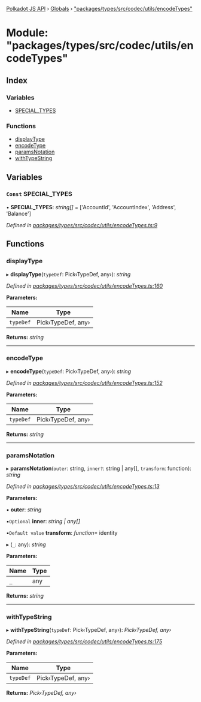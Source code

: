 [Polkadot JS API](../README.md) › [Globals](../globals.md) › ["packages/types/src/codec/utils/encodeTypes"](_packages_types_src_codec_utils_encodetypes_.md)

# Module: "packages/types/src/codec/utils/encodeTypes"

## Index

### Variables

* [SPECIAL_TYPES](_packages_types_src_codec_utils_encodetypes_.md#const-special_types)

### Functions

* [displayType](_packages_types_src_codec_utils_encodetypes_.md#displaytype)
* [encodeType](_packages_types_src_codec_utils_encodetypes_.md#encodetype)
* [paramsNotation](_packages_types_src_codec_utils_encodetypes_.md#paramsnotation)
* [withTypeString](_packages_types_src_codec_utils_encodetypes_.md#withtypestring)

## Variables

### `Const` SPECIAL_TYPES

• **SPECIAL_TYPES**: *string[]* = ['AccountId', 'AccountIndex', 'Address', 'Balance']

*Defined in [packages/types/src/codec/utils/encodeTypes.ts:9](https://github.com/polkadot-js/api/blob/c7e6e4003/packages/types/src/codec/utils/encodeTypes.ts#L9)*

## Functions

###  displayType

▸ **displayType**(`typeDef`: Pick‹TypeDef, any›): *string*

*Defined in [packages/types/src/codec/utils/encodeTypes.ts:160](https://github.com/polkadot-js/api/blob/c7e6e4003/packages/types/src/codec/utils/encodeTypes.ts#L160)*

**Parameters:**

Name | Type |
------ | ------ |
`typeDef` | Pick‹TypeDef, any› |

**Returns:** *string*

___

###  encodeType

▸ **encodeType**(`typeDef`: Pick‹TypeDef, any›): *string*

*Defined in [packages/types/src/codec/utils/encodeTypes.ts:152](https://github.com/polkadot-js/api/blob/c7e6e4003/packages/types/src/codec/utils/encodeTypes.ts#L152)*

**Parameters:**

Name | Type |
------ | ------ |
`typeDef` | Pick‹TypeDef, any› |

**Returns:** *string*

___

###  paramsNotation

▸ **paramsNotation**(`outer`: string, `inner?`: string | any[], `transform`: function): *string*

*Defined in [packages/types/src/codec/utils/encodeTypes.ts:13](https://github.com/polkadot-js/api/blob/c7e6e4003/packages/types/src/codec/utils/encodeTypes.ts#L13)*

**Parameters:**

▪ **outer**: *string*

▪`Optional`  **inner**: *string | any[]*

▪`Default value`  **transform**: *function*= identity

▸ (`_`: any): *string*

**Parameters:**

Name | Type |
------ | ------ |
`_` | any |

**Returns:** *string*

___

###  withTypeString

▸ **withTypeString**(`typeDef`: Pick‹TypeDef, any›): *Pick‹TypeDef, any›*

*Defined in [packages/types/src/codec/utils/encodeTypes.ts:175](https://github.com/polkadot-js/api/blob/c7e6e4003/packages/types/src/codec/utils/encodeTypes.ts#L175)*

**Parameters:**

Name | Type |
------ | ------ |
`typeDef` | Pick‹TypeDef, any› |

**Returns:** *Pick‹TypeDef, any›*
